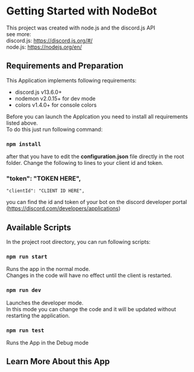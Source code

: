 # Getting Started with NodeBot

This project was created with node.js and the discord.js API
<br>see more:
<br>discord.js: https://discord.js.org/#/
<br>node.js: https://nodejs.org/en/

## Requirements and Preparation
This Application implements following requirements:
<ul>
    <li>discord.js v13.6.0+</li>
    <li>nodemon v2.0.15+ for dev mode</li>
    <li>colors v1.4.0+ for console colors</li>
</ul>
Before you can launch the Applcation you need to install all requirements listed above. <br>
To do this just run following command:

### `npm install`

after that you have to edit the <b>configuration.json</b> file directly in the root folder. Change the following to lines to your client id and token.

### "token": "TOKEN HERE",
    "clientId": "CLIENT ID HERE",

you can find the id and token of your bot on the discord developer portal (https://discord.com/developers/applications)

## Available Scripts

In the project root directory, you can run following scripts:

### `npm run start`

Runs the app in the normal mode.\
Changes in the code will have no effect until the client is restarted.

### `npm run dev`

Launches the developer mode.\
In this mode you can change the code and it will be updated without
restarting the application.

### `npm run test`

Runs the App in the Debug mode

## Learn More About this App
